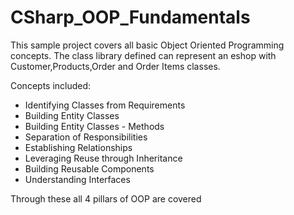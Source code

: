 # CSharp_OOP_Fundamentals

This sample project covers all basic Object Oriented Programming concepts. The class library defined can represent an eshop with Customer,Products,Order and Order Items classes.

Concepts included:

* Identifying Classes from Requirements
* Building Entity Classes
* Building Entity Classes - Methods
* Separation of Responsibilities
* Establishing Relationships
* Leveraging Reuse through Inheritance
* Building Reusable Components
* Understanding Interfaces

Through these all 4 pillars of OOP are covered
